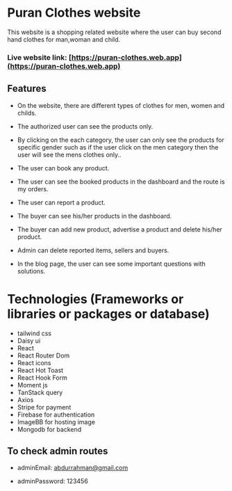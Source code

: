 # Puran Clothes website

This website is a shopping related website where the user can buy second hand clothes for man,woman and child.


### Live website link: [https://puran-clothes.web.app](https://puran-clothes.web.app)



## Features

* On the website, there are different types of clothes for men, women and childs.

* The authorized user can see the products only.

* By clicking on the each category, the user can only see the products for specific gender such as if the user click on the men category then the user will see the mens clothes only..

* The user can book any product.

* The user can see the booked products in the dashboard and the route is my orders.

* The user can report a product.

* The buyer can see his/her products in the dashboard.

* The buyer can add new product, advertise a product and delete his/her product.

* Admin can delete reported items, sellers and buyers.

* In the blog page, the user can see some important questions with solutions.

# Technologies (Frameworks or libraries or packages or database)

* tailwind css
* Daisy ui
* React
* React Router Dom
* React icons
* React Hot Toast
* React Hook Form
* Moment js
* TanStack query
* Axios
* Stripe for payment
* Firebase for authentication
* ImageBB for hosting image
* Mongodb for backend


## To check admin routes

* adminEmail: abdurrahman@gmail.com

* adminPassword: 123456
